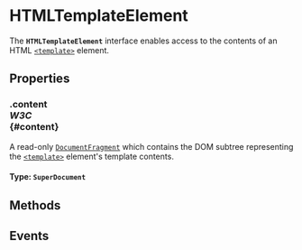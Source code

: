 # HTMLTemplateElement

<div class='overview'>The <code><strong>HTMLTemplateElement</strong></code> interface enables access to the contents of an HTML <a href="/en-US/docs/Web/HTML/Element/template" title="The HTML Content Template (<template>) element is a mechanism for holding HTML that is not to be rendered immediately when a page is loaded but may be instantiated subsequently during runtime using JavaScript."><code>&lt;template&gt;</code></a> element.</div>

## Properties

### .content <div class="specs"><i>W3C</i></div> {#content}

A read-only <a href="/en-US/docs/Web/API/DocumentFragment" title="The DocumentFragment interface represents a minimal document object that has no parent. It is used as a lightweight version of Document that stores a segment of a document structure comprised of nodes just like a standard document."><code>DocumentFragment</code></a> which contains the DOM subtree representing the <a href="/en-US/docs/Web/HTML/Element/template" title="The HTML Content Template (<template>) element is a mechanism for holding HTML that is not to be rendered immediately when a page is loaded but may be instantiated subsequently during runtime using JavaScript."><code>&lt;template&gt;</code></a> element's template contents.

#### **Type**: `SuperDocument`

## Methods

## Events
